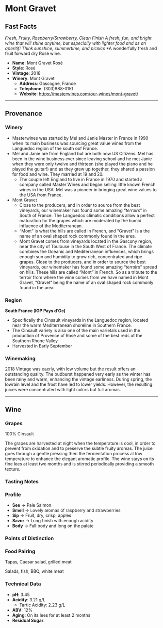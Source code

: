 # Mont Gravet
## Fast Facts
*Fresh, Fruity, Raspberry/Strawberry, Clean Finish*
*A fresh, fun, and bright wine that will shine anytime, but especially with lighter food and as an aperitif! Think sunshine, summertime, and picnics* *A wonderfully fresh and fruit forward dry Rosé wine.
 - **Name**: Mont Gravet Rosé
 - **Style**:  Rosé
 - **Vintage**:  2018
 - **Winery**:  Mont Gravet
     - **Address**: Gascogne, France
     - **Telephone**: (303)888-0151
     - **Website**: https://masterwines.com/our-wines/mont-gravet/
- - - -

## Provenance
### Winery 
 - Masterwines was started by Mel and Janie Master in France in 1990 when its main business was sourcing great value wines from the Languedoc region of the south oof France.
 - Mel and Janie are from England but are both now US Citizens. Mel has been in the wine business ever since leaving school and he met Janie when they were only twelve and thirteen (she played the piano and he played the guitar!) and as they grew up together, they shared a passion for food and wine. They married at 19 and 20. 
   - The couple left England to live in France in 1970 and started a company called Master Wines and began selling little known French wines in the USA. Mel was a pioneer in bringing great wine values to the USA from France.
 - Mont Gravet
     - Close to the producers, and in order to source from the best vineyards, our winemaker has found some amazing “*terroirs*” in South of France. The Languedoc climatic conditions allow a perfect maturation for the grapes which are moderated by the humid influence of the Mediterranean.
     - “Mont” is what the hills are called in French, and “Gravet” is a the name of an oval shaped rock commonly found in the area.
     - Mont Gravet comes from vineyards located in the Gascony region, near the city of Toulouse in the South West of France. The climate combines the Oceanic and Mediterranean influences, which brings enough sun and humidity to grow rich, concentrated and ripe grapes. Close to the producers, and in order to source the best vineyards, our winemaker has found some amazing “terroirs” spread on hills. These hills are called “Mont” in French. So as a tribute to the terroir from where the wine comes from we have named in Mont Gravet, “Gravet” being the name of an oval shaped rock commonly found in the area.

### Region
**South France (IGP Pays d’Oc)**
 
 - Specifically the Cinsault vineyards in the Languedoc region, located near the warm Mediterranean shoreline in Southern France.
 - The Cinsault variety is also one of the main varietals used in the production of Provence of Rosé and some of the best reds of the Southern Rhone Valley
 - Harvested in Early September

### Winemaking 
2018 Vintage was eaerly, with low volume but the result offers an outstanding quality. The budburst happened very early as the winter has been rainy and warm, enhancing the vintage earliness. During spring, the lowrain level and the frost have led to lower yields. However, the resulting juices were concentrated with light colors but full aromas.
- - - -

## Wine
### Grapes
100% Cinsault

The grapes are harvested at night when the temperature is cool, in order to prevent from oxidation and to preserve the subtle fruity aromas. The juice goes through a gentle pressing then the fermentation process at low temperature to enhance the elegant aromatic profile. The wine stays on its fine lees at least two months and is stirred periodically providing a smooth texture.

### Tasting Notes

### Profile
 - **See** → Pale Salmon
 - **Smell** → Lovely aromas of raspberry and strawberries
 - **Sip** → Fruit, dry, crisp, apples
 - **Savor** → Long finish with enough acidity 
 - **Body** → Full body and long on the palate

### Points of Distinction

### Food Pairing
Tapas, Caesar salad, grilled meat

Salads, fish, BBQ, white meat

### Technical Data
 - **pH**: 3.45
 - **Acidity**: 3.21 g/L
     - Tartic Acidity: 2.23 g/L
 - **ABV**: 12%
 - **Aging**: On its lees for at least 2 months
 - **Residual Sugar**:
